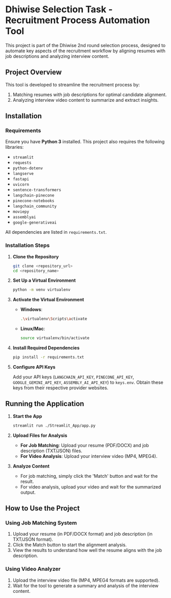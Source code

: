 
# Dhiwise Selection Task - Recruitment Process Automation Tool

This project is part of the Dhiwise 2nd round selection process, designed to automate key aspects of the recruitment workflow by aligning resumes with job descriptions and analyzing interview content.

## Project Overview

This tool is developed to streamline the recruitment process by:
1. Matching resumes with job descriptions for optimal candidate alignment.
2. Analyzing interview video content to summarize and extract insights.

## Installation

### Requirements

Ensure you have **Python 3** installed. This project also requires the following libraries:

- `streamlit`
- `requests`
- `python-dotenv`
- `langserve`
- `fastapi`
- `uvicorn`
- `sentence-transformers`
- `langchain-pinecone`
- `pinecone-notebooks`
- `langchain_community`
- `moviepy`
- `assemblyai`
- `google-generativeai`

All dependencies are listed in `requirements.txt`.

### Installation Steps

1. **Clone the Repository**

   ```bash
   git clone <repository_url>
   cd <repository_name>
   ```

2. **Set Up a Virtual Environment**

   ```bash
   python -m venv virtualenv
   ```

3. **Activate the Virtual Environment**

   - **Windows**: 
     ```bash
     .\virtualenv\Scripts\activate
     ```
   - **Linux/Mac**: 
     ```bash
     source virtualenv/bin/activate
     ```

4. **Install Required Dependencies**

   ```bash
   pip install -r requirements.txt
   ```

5. **Configure API Keys**

   Add your API keys (`LANGCHAIN_API_KEY`, `PINECONE_API_KEY`, `GOOGLE_GEMINI_API_KEY`, `ASSEMBLY_AI_API_KEY`) to `keys.env`. Obtain these keys from their respective provider websites.

## Running the Application

1. **Start the App**

   ```bash
   streamlit run ./Streamlit_App/app.py
   ```

2. **Upload Files for Analysis**


   - **For Job Matching**: Upload your resume (PDF/DOCX) and job description (TXT/JSON) files.
   - **For Video Analysis**: Upload your interview video (MP4, MPEG4).

3. **Analyze Content**

   - For job matching, simply click the 'Match' button and wait for the result.
   - For video analysis, upload your video and wait for the summarized output.

## How to Use the Project

### Using Job Matching System
1. Upload your resume (in PDF/DOCX format) and job description (in TXT/JSON format).
2. Click the Match button to start the alignment analysis.
3. View the results to understand how well the resume aligns with the job description.

### Using Video Analyzer
1. Upload the interview video file (MP4, MPEG4 formats are supported).
2. Wait for the tool to generate a summary and analysis of the interview content.

```